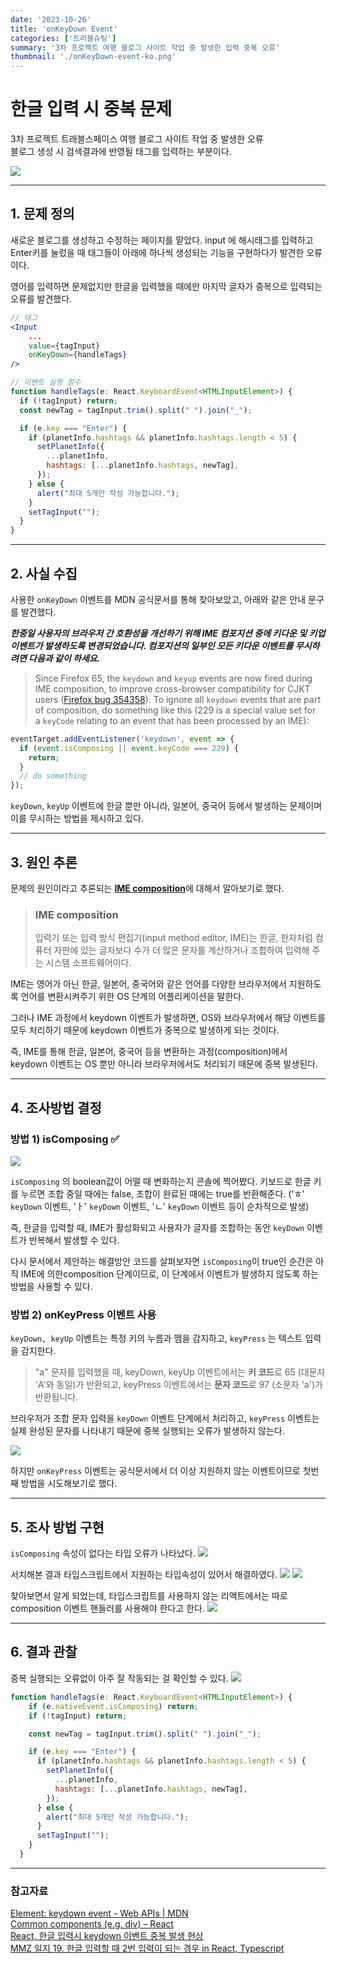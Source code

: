 ```yaml
---
date: '2023-10-26'
title: 'onKeyDown Event'
categories: ['트러블슈팅']
summary: '3차 프로젝트 여행 블로그 사이트 작업 중 발생한 입력 중복 오류'
thumbnail: './onKeyDown-event-ko.png'
---
```


# 한글 입력 시 중복 문제

3차 프로젝트 트래블스페이스 여행 블로그 사이트 작업 중 발생한 오류  
블로그 생성 시 검색결과에 반영될 태그를 입력하는 부분이다.

![](https://i.imgur.com/QJM5ztr.gif)

---

## 1. 문제 정의

새로운 블로그를 생성하고 수정하는 페이지를 맡았다. input 에 해시태그를 입력하고 Enter키를 눌렀을 때 태그들이 아래에 하나씩 생성되는 기능을 구현하다가 발견한 오류이다.

영어를 입력하면 문제없지만 한글을 입력했을 때에만 마지막 글자가 중복으로 입력되는 오류를 발견했다.

```jsx
// 태그
<Input
	...
	value={tagInput}
	onKeyDown={handleTags}
/>

// 이벤트 실행 함수
function handleTags(e: React.KeyboardEvent<HTMLInputElement>) {
  if (!tagInput) return;
  const newTag = tagInput.trim().split(" ").join("_");

  if (e.key === "Enter") {
    if (planetInfo.hashtags && planetInfo.hashtags.length < 5) {
      setPlanetInfo({
        ...planetInfo,
        hashtags: [...planetInfo.hashtags, newTag],
      });
    } else {
      alert("최대 5개만 작성 가능합니다.");
    }
    setTagInput("");
  }
}
```

---

## 2. 사실 수집

사용한 `onKeyDown` 이벤트를 MDN 공식문서를 통해 찾아보았고, 아래와 같은 안내 문구를 발견했다.

_**한중일 사용자의 브라우저 간 호환성을 개선하기 위해 IME 컴포지션 중에 키다운 및 키업 이벤트가 발생하도록 변경되었습니다. 컴포지션의 일부인 모든 키다운 이벤트를 무시하려면 다음과 같이 하세요.**_

> Since Firefox 65, the `keydown` and `keyup` events are now fired during IME composition, to improve cross-browser compatibility for CJKT users ([Firefox bug 354358](https://bugzil.la/354358)). To ignore all `keydown` events that are part of composition, do something like this (229 is a special value set for a `keyCode` relating to an event that has been processed by an IME):

```jsx
eventTarget.addEventListener('keydown', event => {
  if (event.isComposing || event.keyCode === 229) {
    return;
  }
  // do something
});
```

`keyDown`, `keyUp` 이벤트에 한글 뿐만 아니라, 일본어, 중국어 등에서 발생하는 문제이며 이를 무시하는 방법을 제시하고 있다.

---

## 3. 원인 추론

문제의 원인이라고 추론되는 [**IME composition**](https://ko.wikipedia.org/wiki/%EC%9E%85%EB%A0%A5%EA%B8%B0)에 대해서 알아보기로 했다.

> ### IME composition
>
> 입력기 또는 입력 방식 편집기(input method editor, IME)는 한글, 한자처럼 컴퓨터 자판에 있는 글자보다 수가 더 많은 문자를 계산하거나 조합하여 입력해 주는 시스템 소프트웨어이다.

IME는 영어가 아닌 한글, 일본어, 중국어와 같은 언어를 다양한 브라우저에서 지원하도록 언어를 변환시켜주기 위한 OS 단계의 어플리케이션을 말한다.

그러나 IME 과정에서 keydown 이벤트가 발생하면, OS와 브라우저에서 해당 이벤트를 모두 처리하기 때문에 keydown 이벤트가 중복으로 발생하게 되는 것이다.

즉, IME를 통해 한글, 일본어, 중국어 등을 변환하는 과정(composition)에서 keydown 이벤트는 OS 뿐만 아니라 브라우저에서도 처리되기 때문에 중복 발생된다.

---

## 4. 조사방법 결정

### 방법 1) isComposing ✅

![](https://i.imgur.com/JClvyka.gif)

`isComposing` 의 boolean값이 어떨 때 변화하는지 콘솔에 찍어봤다. 키보드로 한글 키를 누르면 조합 중일 때에는 false, 조합이 완료된 때에는 true를 반환해준다. ('ㅎ' `keyDown` 이벤트, 'ㅏ' `keyDown` 이벤트, 'ㄴ' `keyDown` 이벤트 등이 순차적으로 발생)

즉, 한글을 입력할 때, IME가 활성화되고 사용자가 글자를 조합하는 동안 `keyDown` 이벤트가 반복해서 발생할 수 있다.

다시 문서에서 제안하는 해결방안 코드를 살펴보자면 `isComposing`이 true인 순간은 아직 IME에 의한composition 단계이므로, 이 단계에서 이벤트가 발생하지 않도록 하는 방법을 사용할 수 있다.

### 방법 2) onKeyPress 이벤트 사용

`keyDown, keyUp` 이벤트는 특정 키의 누름과 뗌을 감지하고, `keyPress` 는 텍스트 입력을 감지한다.

> "a" 문자를 입력했을 때, keyDown, keyUp 이벤트에서는 **키 코드**로 65 (대문자 'A'와 동일)가 반환되고, keyPress 이벤트에서는 **문자 코드**로 97 (소문자 'a')가 반환됩니다.

브라우저가 조합 문자 입력을 `keyDown` 이벤트 단계에서 처리하고, `keyPress` 이벤트는 실제 완성된 문자를 나타내기 때문에 중복 실행되는 오류가 발생하지 않는다.

![](https://i.imgur.com/9bCRjkC.png)

하지만 `onKeyPress` 이벤트는 공식문서에서 더 이상 지원하지 않는 이벤트이므로 첫번째 방법을 시도해보기로 했다.

---

## 5. 조사 방법 구현

`isComposing` 속성이 없다는 타입 오류가 나타났다.
![](https://i.imgur.com/GvxeMbP.png)

서치해본 결과 타입스크립트에서 지원하는 타입속성이 있어서 해결하였다.
![](https://i.imgur.com/nt3bOC8.png)
![](https://i.imgur.com/bkv0jbM.png)

찾아보면서 알게 되었는데, 타입스크립트를 사용하지 않는 리액트에서는 따로 composition 이벤트 핸들러를 사용해야 한다고 한다.
![](https://i.imgur.com/a9usAb2.png)

---

## 6. 결과 관찰

중복 실행되는 오류없이 아주 잘 작동되는 걸 확인할 수 있다.
![](https://i.imgur.com/CARcz5F.gif)

```jsx
function handleTags(e: React.KeyboardEvent<HTMLInputElement>) {
    if (e.nativeEvent.isComposing) return;
    if (!tagInput) return;

    const newTag = tagInput.trim().split(" ").join("_");

    if (e.key === "Enter") {
      if (planetInfo.hashtags && planetInfo.hashtags.length < 5) {
        setPlanetInfo({
          ...planetInfo,
          hashtags: [...planetInfo.hashtags, newTag],
        });
      } else {
        alert("최대 5개만 작성 가능합니다.");
      }
      setTagInput("");
    }
  }
```

---

### 참고자료

[Element: keydown event - Web APIs | MDN](https://developer.mozilla.org/en-US/docs/Web/API/Element/keydown_event)  
[Common components (e.g. div) – React](https://react.dev/reference/react-dom/components/common#compositionevent-handler)  
[React, 한글 입력시 keydown 이벤트 중복 발생 현상](https://velog.io/@dosomething/React-%ED%95%9C%EA%B8%80-%EC%9E%85%EB%A0%A5%EC%8B%9C-keydown-%EC%9D%B4%EB%B2%A4%ED%8A%B8-%EC%A4%91%EB%B3%B5-%EB%B0%9C%EC%83%9D-%ED%98%84%EC%83%81)  
[MMZ 일지 19. 한글 입력할 때 2번 입력이 되는 경우 in React, Typescript](https://velog.io/@euji42/solved-%ED%95%9C%EA%B8%80-%EC%9E%85%EB%A0%A5%EC%8B%9C-2%EB%B2%88-%EC%9E%85%EB%A0%A5%EC%9D%B4-%EB%90%98%EB%8A%94-%EA%B2%BD%EC%9A%B0#%EC%9B%90%EC%9D%B8--imeinput-method-editor-%EB%AC%B8%EC%A0%9C)
